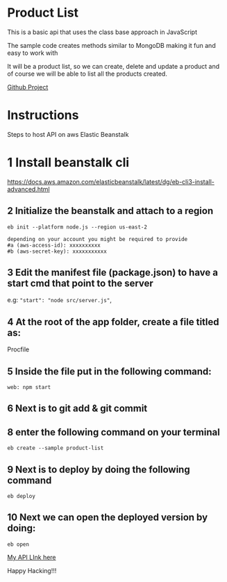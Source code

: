 # Product List

This is a basic api that uses the class base approach in JavaScript

The sample code creates methods similar to MongoDB making it fun and easy to work with

It will be a product list, so we can create, delete and update a product and of course we will be able to list all the products created.

[Github Project](https://github.com/Ajioz/class_base_API)

# Instructions

Steps to host API on aws Elastic Beanstalk

# 1 Install beanstalk cli

https://docs.aws.amazon.com/elasticbeanstalk/latest/dg/eb-cli3-install-advanced.html

## 2 Initialize the beanstalk and attach to a region

`eb init --platform node.js --region us-east-2`

    depending on your account you might be required to provide
    #a (aws-access-id): xxxxxxxxxx
    #b (aws-secret-key): xxxxxxxxxxx

## 3 Edit the manifest file (package.json) to have a start cmd that point to the server

e.g: `"start": "node src/server.js"`,

## 4 At the root of the app folder, create a file titled as:

Procfile

## 5 Inside the file put in the following command:

`web: npm start`

## 6 Next is to git add & git commit

## 8 enter the following command on your terminal

`eb create --sample product-list`

## 9 Next is to deploy by doing the following command

`eb deploy`

## 10 Next we can open the deployed version by doing:

`eb open`

[My API LInk here ](http://product-list.eba-bppafw3c.us-east-2.elasticbeanstalk.com/products)

Happy Hacking!!!
